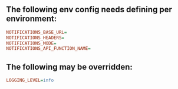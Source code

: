 ## The following env config needs defining per environment:

```ini
NOTIFICATIONS_BASE_URL=
NOTIFICATIONS_HEADERS=
NOTIFICATIONS_MODE=
NOTIFICATIONS_API_FUNCTION_NAME=
```

## The following may be overridden:

```ini
LOGGING_LEVEL=info
```
